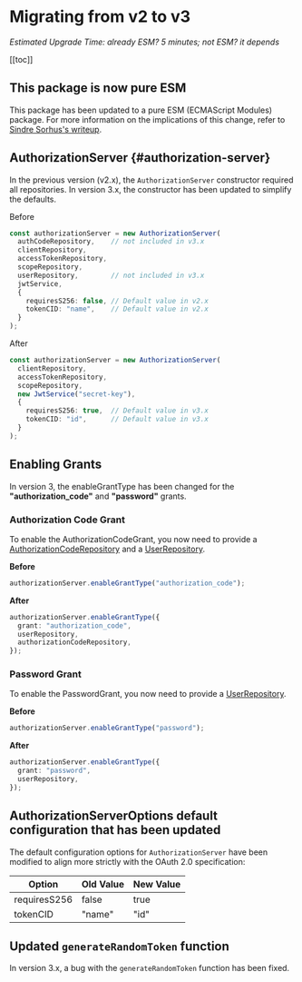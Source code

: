 # Migrating from v2 to v3

_Estimated Upgrade Time: already ESM? 5 minutes; not ESM? it depends_

[[toc]]

## This package is now pure ESM

This package has been updated to a pure ESM (ECMAScript Modules) package. For more information on the implications of this change, refer to [Sindre Sorhus's writeup](https://gist.github.com/sindresorhus/a39789f98801d908bbc7ff3ecc99d99c).


## AuthorizationServer {#authorization-server}

In the previous version (v2.x), the `AuthorizationServer` constructor required all repositories. In version 3.x, the 
constructor has been updated to simplify the defaults.

Before

```typescript
const authorizationServer = new AuthorizationServer(
  authCodeRepository,    // not included in v3.x
  clientRepository,
  accessTokenRepository,
  scopeRepository,
  userRepository,        // not included in v3.x
  jwtService,
  {
    requiresS256: false, // Default value in v2.x
    tokenCID: "name",    // Default value in v2.x
  }
);
```

After

```typescript
const authorizationServer = new AuthorizationServer(
  clientRepository,
  accessTokenRepository,
  scopeRepository,
  new JwtService("secret-key"),
  {
    requiresS256: true,  // Default value in v3.x
    tokenCID: "id",      // Default value in v3.x
  }
);
```

## Enabling Grants

In version 3, the enableGrantType has been changed for the **"authorization_code"** and **"password"** grants.

### Authorization Code Grant

To enable the AuthorizationCodeGrant, you now need to provide a [AuthorizationCodeRepository](../repositories/index.md#authorization-code-repository) and a [UserRepository](../repositories/index.md#user-repository).

**Before**

```typescript
authorizationServer.enableGrantType("authorization_code");
```

**After**

```typescript
authorizationServer.enableGrantType({
  grant: "authorization_code",
  userRepository, 
  authorizationCodeRepository,
});
```

### Password Grant

To enable the PasswordGrant, you now need to provide a [UserRepository](../repositories/index.md#user-repository).

**Before**

```typescript
authorizationServer.enableGrantType("password");
```

**After**

```typescript
authorizationServer.enableGrantType({
  grant: "password",
  userRepository, 
});
```

## AuthorizationServerOptions default configuration that has been updated

The default configuration options for `AuthorizationServer` have been modified to align more strictly with the OAuth 2.0 specification:

| Option       | Old Value | New Value |
|--------------| --------- | --------- |
| requiresS256 | false     | true      |
| tokenCID     | "name"    | "id"      |

## Updated `generateRandomToken` function

In version 3.x, a bug with the `generateRandomToken` function has been fixed.